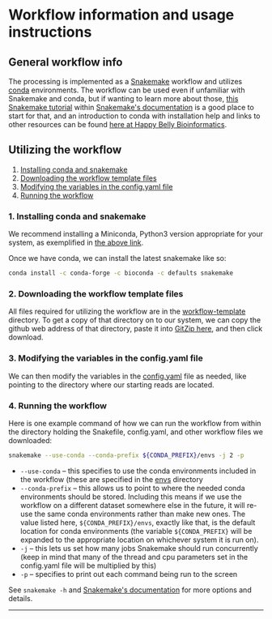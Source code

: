 # Workflow information and usage instructions


## General workflow info
The processing is implemented as a [Snakemake](https://snakemake.readthedocs.io/en/stable/) workflow and utilizes [conda](https://docs.conda.io/en/latest/) environments. The workflow can be used even if unfamiliar with Snakemake and conda, but if wanting to learn more about those, [this Snakemake tutorial](https://snakemake.readthedocs.io/en/stable/tutorial/tutorial.html) within [Snakemake's documentation](https://snakemake.readthedocs.io/en/stable/) is a good place to start for that, and an introduction to conda with installation help and links to other resources can be found [here at Happy Belly Bioinformatics](https://astrobiomike.github.io/unix/conda-intro).  

## Utilizing the workflow

1. [Installing conda and snakemake](#installing-conda-and-snakemake)  
2. [Downloading the workflow template files](#downloading-the-workflow-template-files)  
3. [Modifying the variables in the config.yaml file](#modifying-the-variables-in-the-configyaml-file)  
4. [Running the workflow](#running-the-workflow)  

### 1. Installing conda and snakemake
We recommend installing a Miniconda, Python3 version appropriate for your system, as exemplified in [the above link](https://astrobiomike.github.io/unix/conda-intro#getting-and-installing-conda).  

Once we have conda, we can install the latest snakemake like so:

```bash
conda install -c conda-forge -c bioconda -c defaults snakemake
```

### 2. Downloading the workflow template files
All files required for utilizing the workflow are in the [workflow-template](workflow-template) directory. To get a copy of that directory on to our system, we can copy the github web address of that directory, paste it into [GitZip here](http://kinolien.github.io/gitzip/), and then click download.


### 3. Modifying the variables in the config.yaml file
We can then modify the variables in the [config.yaml](workflow-template/config.yaml) file as needed, like pointing to the directory where our starting reads are located.

### 4. Running the workflow

Here is one example command of how we can run the workflow from within the directory holding the Snakefile, config.yaml, and other workflow files we downloaded:

```bash
snakemake --use-conda --conda-prefix ${CONDA_PREFIX}/envs -j 2 -p
```

* `--use-conda` – this specifies to use the conda environments included in the workflow (these are specified in the [envs](envs) directory
* `--conda-prefix` – this allows us to point to where the needed conda environments should be stored. Including this means if we use the workflow on a different dataset somewhere else in the future, it will re-use the same conda environments rather than make new ones. The value listed here, `${CONDA_PREFIX}/envs`, exactly like that, is the default location for conda environments (the variable `${CONDA_PREFIX}` will be expanded to the appropriate location on whichever system it is run on).
* `-j` – this lets us set how many jobs Snakemake should run concurrently (keep in mind that many of the thread and cpu parameters set in the config.yaml file will be multiplied by this)
* `-p` – specifies to print out each command being run to the screen

See `snakemake -h` and [Snakemake's documentation](https://snakemake.readthedocs.io/en/stable/) for more options and details.

---
